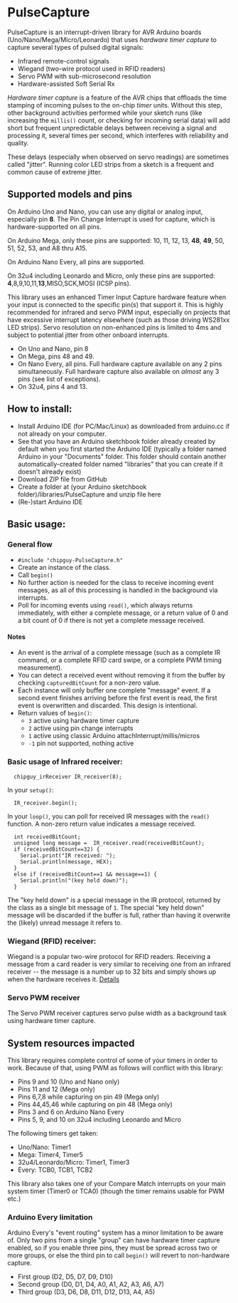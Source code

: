 # PulseCapture

PulseCapture is an interrupt-driven library for AVR Arduino boards (Uno/Nano/Mega/Micro/Leonardo)
that uses *hardware timer capture* to capture several types of pulsed digital signals:

* Infrared remote-control signals
* Wiegand (two-wire protocol used in RFID readers)
* Servo PWM with sub-microsecond resolution
* Hardware-assisted Soft Serial Rx

*Hardware timer capture* is a feature of the AVR chips that offloads the time stamping of incoming pulses
to the on-chip *timer* units.  Without this step, other background activities performed while your sketch runs (like
increasing the ```millis()``` count, or checking for incoming serial data)
will add short but frequent unpredictable delays between
receiving a signal and processing it, several times per second, which interferes with reliability and quality.

These delays (especially when observed on servo readings) are sometimes called "jitter".
Running color LED strips from a sketch is a frequent and common cause of extreme jitter.

## Supported models and pins
On Arduino Uno and Nano, you can use any digital or analog input, especially pin __8__.  The Pin Change Interrupt is used for capture, which is hardware-supported on all pins.

On Arduino Mega, only these pins are supported: 10, 11, 12, 13, __48__, __49__, 50, 51, 52, 53, and A8 thru A15.

On Arduino Nano Every, all pins are supported.

On 32u4 including Leonardo and Micro, only these pins are supported: __4__,8,9,10,11,__13__,MISO,SCK,MOSI (ICSP pins).

This library uses an enhanced Timer Input Capture hardware feature when your input is connected to the specific pin(s) that support it.  This is highly recommended for infrared and servo PWM input, especially on projects that have excessive interrupt latency elsewhere (such as those driving WS281xx LED strips).  Servo resolution on non-enhanced pins is limited to 4ms and subject to potential jitter from other onboard interrupts.

* On Uno and Nano, pin 8
* On Mega, pins 48 and 49.
* On Nano Every, all pins.  Full hardware capture available on any 2 pins simultaneously.  Full hardware capture also available on *almost* any 3 pins (see list of exceptions).
* On 32u4, pins 4 and 13.

## How to install:

* Install Arduino IDE (for PC/Mac/Linux) as downloaded from arduino.cc if not already on your computer.
* See that you have an Arduino sketchbook folder already created by default when you first started the Arduino IDE (typically a folder named Arduino in your "Documents" folder.  This folder should contain another automatically-created folder named "libraries" that you can create if it doesn't already exist)
* Download ZIP file from GitHub
* Create a folder at (your Arduino sketchbook folder)/libraries/PulseCapture and unzip file here
* (Re-)start Arduino IDE

## Basic usage:
### General flow

* ```#include "chipguy-PulseCapture.h"```
* Create an instance of the class.
* Call ```begin()```
* No further action is needed for the class to receive incoming event messages, as all of this processing is handled in the background via interrupts.
* Poll for incoming events using ```read()```, which always returns immediately, with either a complete message, or a return value of 0 and a bit count of 0 if there is not yet a complete message received.

#### Notes
* An event is the arrival of a complete message (such as a complete IR command, or a complete RFID card swipe, or a complete PWM timing measurement).
* You can detect a received event without removing it from the buffer by checking ```capturedBitCount``` for a non-zero value.
* Each instance will only buffer one complete "message" event.  If a second event finishes arriving before the first event is read, the first event is overwritten and discarded.  This design is intentional.
* Return values of ```begin()```: 
  * ```3``` active using hardware timer capture 
  * ```2``` active using pin change interrupts
  * ```1``` active using classic Arduino attachInterrupt/millis/micros
  * ```-1``` pin not supported, nothing active

### Basic usage of Infrared receiver:

```
  chipguy_irReceiver IR_receiver(8);
```
In your ```setup()```:
```
  IR_receiver.begin();
```
In your ```loop()```, you can poll for received IR messages with the ```read()``` function.  A non-zero return value indicates a message received.

```  
  int receivedBitCount;
  unsigned long message =  IR_receiver.read(receivedBitCount);
  if (receivedBitCount==32) {
    Serial.print("IR received: ");
    Serial.println(message, HEX);
  }
  else if (receivedBitCount==1 && message==1) {
    Serial.println("(key held down)");    
  }
```

The "key held down" is a special message in the IR protocol, returned by the class as a single bit message of ```1```.  The special "key held down" message will be discarded if the buffer is full, rather than having it overwrite the (likely) unread message it refers to.

### Wiegand (RFID) receiver:

Wiegand is a popular two-wire protocol for RFID readers.  Receiving a message from a card reader is very similar
to receiving one from an infrared receiver -- the message is a number up to 32 bits and simply shows up when the hardware receives it.
[Details](docs/Wiegand.md)


### Servo PWM receiver

The Servo PWM receiver captures servo pulse width as a background task using hardware timer capture.


## System resources impacted

This library requires complete control of some of your timers in order to work.  Because of that, using PWM as follows will conflict with this library:

* Pins 9 and 10 (Uno and Nano only)
* Pins 11 and 12 (Mega only)
* Pins 6,7,8 while capturing on pin 49 (Mega only)
* Pins 44,45,46 while capturing on pin 48 (Mega only)
* Pins 3 and 6 on Arduino Nano Every
* Pins 5, 9, and 10 on 32u4 including Leonardo and Micro

The following timers get taken:
* Uno/Nano: Timer1
* Mega: Timer4, Timer5
* 32u4/Leonardo/Micro: Timer1, Timer3
* Every: TCB0, TCB1, TCB2

This library also takes one of your Compare Match interrupts on your main system timer (Timer0 or TCA0) (though the timer remains usable for PWM etc.)

### Arduino Every limitation
Arduino Every's "event routing" system has a minor limitation to be aware of.  Only two pins from a single "group" can have hardware timer capture enabled, so if you enable three pins, they must be spread across two or more groups, or else the third pin to call ```begin()``` will revert to non-hardware capture.
* First group (D2, D5, D7, D9, D10)
* Second group (D0, D1, D4, A0, A1, A2, A3, A6, A7)
* Third group (D3, D6, D8, D11, D12, D13, A4, A5)



